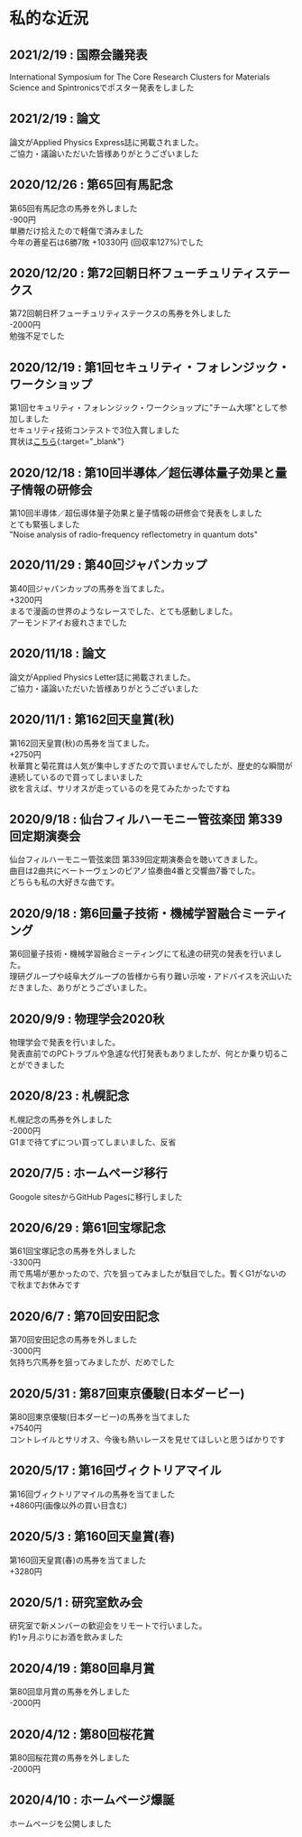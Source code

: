 # 私的な近況

## 2021/2/19 : 国際会議発表
International Symposium for The Core Research Clusters for Materials Science and Spintronicsでポスター発表をしました<br>

## 2021/2/19 : 論文
論文がApplied Physics Express誌に掲載されました。<br>
ご協力・議論いただいた皆様ありがとうございました<br>

## 2020/12/26 : 第65回有馬記念
第65回有馬記念の馬券を外しました<br>
-900円<br>
単勝だけ拾えたので軽傷で済みました<br>
今年の蒼星石は6勝7敗 +10330円 (回収率127%)でした<br>

## 2020/12/20 : 第72回朝日杯フューチュリティステークス
第72回朝日杯フューチュリティステークスの馬券を外しました<br>
-2000円<br>
勉強不足でした<br>

## 2020/12/19 : 第1回セキュリティ・フォレンジック・ワークショップ
第1回セキュリティ・フォレンジック・ワークショップに"チーム大塚"として参加しました<br>
セキュリティ技術コンテストで3位入賞しました<br>
賞状は[こちら](./seccon.JPG){:target="_blank"}<br>

## 2020/12/18 : 第10回半導体／超伝導体量子効果と量子情報の研修会
第10回半導体／超伝導体量子効果と量子情報の研修会で発表をしました<br>
とても緊張しました<br>
"Noise analysis of radio-frequency reflectometry in quantum dots"<br>

## 2020/11/29 : 第40回ジャパンカップ
第40回ジャパンカップの馬券を当てました。<br>
+3200円<br>
まるで漫画の世界のようなレースでした、とても感動しました。<br>
アーモンドアイお疲れさまでした<br>

## 2020/11/18 : 論文
論文がApplied Physics Letter誌に掲載されました。<br>
ご協力・議論いただいた皆様ありがとうございました<br>


## 2020/11/1 : 第162回天皇賞(秋)
第162回天皇賞(秋)の馬券を当てました。<br>
+2750円<br>
秋華賞と菊花賞は人気が集中しすぎたので買いませんでしたが、歴史的な瞬間が連続しているので買ってしまいました<br>
欲を言えば、サリオスが走っているのを見てみたかったですね

## 2020/9/18 : 仙台フィルハーモニー管弦楽団 第339回定期演奏会
仙台フィルハーモニー管弦楽団 第339回定期演奏会を聴いてきました。<br>
曲目は2曲共にベートーヴェンのピアノ協奏曲4番と交響曲7番でした。<br>
どちらも私の大好きな曲です。<br>

## 2020/9/18 : 第6回量子技術・機械学習融合ミーティング
第6回量子技術・機械学習融合ミーティングにて私達の研究の発表を行いました。<br>
理研グループや岐阜大グループの皆様から有り難い示唆・アドバイスを沢山いただきました、ありがとうございました。<br>

## 2020/9/9 : 物理学会2020秋
物理学会で発表を行いました。<br>
発表直前でのPCトラブルや急遽な代打発表もありましたが、何とか乗り切ることができました<br>

## 2020/8/23 : 札幌記念
札幌記念の馬券を外しました<br>
-2000円<br>
G1まで待てずについ買ってしまいました、反省

## 2020/7/5 : ホームページ移行
Googole sitesからGitHub Pagesに移行しました<br>

## 2020/6/29 : 第61回宝塚記念
第61回宝塚記念の馬券を外しました<br>
-3300円<br>
雨で馬場が悪かったので、穴を狙ってみましたが駄目でした。暫くG1がないので秋までお休みです

## 2020/6/7 : 第70回安田記念
第70回安田記念の馬券を外しました<br>
-3000円<br>
気持ち穴馬券を狙ってみましたが、だめでした


## 2020/5/31 : 第87回東京優駿(日本ダービー)

第80回東京優駿(日本ダービー)の馬券を当てました<br>
+7540円<br>
コントレイルとサリオス、今後も熱いレースを見せてほしいと思うばかりです


## 2020/5/17 : 第16回ヴィクトリアマイル
第16回ヴィクトリアマイルの馬券を当てました<br>
+4860円(画像以外の買い目含む)<br>


## 2020/5/3 : 第160回天皇賞(春)
第160回天皇賞(春)の馬券を当てました<br>
+3280円


## 2020/5/1 : 研究室飲み会
研究室で新メンバーの歓迎会をリモートで行いました。<br>
約1ヶ月ぶりにお酒を飲みました


## 2020/4/19 : 第80回皐月賞
第80回皐月賞の馬券を外しました<br>
-2000円


## 2020/4/12 : 第80回桜花賞
第80回桜花賞の馬券を外しました<br>
-2000円


## 2020/4/10 : ホームページ爆誕
ホームページを公開しました